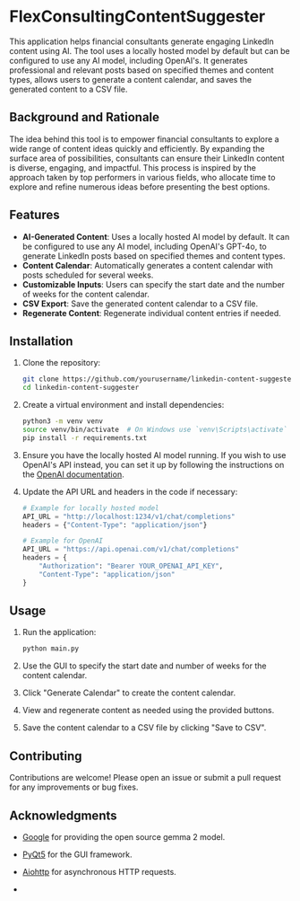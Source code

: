 # FlexConsultingContentSuggester

This application helps financial consultants generate engaging LinkedIn content using AI. The tool uses a locally hosted model by default but can be configured to use any AI model, including OpenAI's. It generates professional and relevant posts based on specified themes and content types, allows users to generate a content calendar, and saves the generated content to a CSV file.

## Background and Rationale

The idea behind this tool is to empower financial consultants to explore a wide range of content ideas quickly and efficiently. By expanding the surface area of possibilities, consultants can ensure their LinkedIn content is diverse, engaging, and impactful. This process is inspired by the approach taken by top performers in various fields, who allocate time to explore and refine numerous ideas before presenting the best options.

## Features

- **AI-Generated Content**: Uses a locally hosted AI model by default. It can be configured to use any AI model, including OpenAI's GPT-4o, to generate LinkedIn posts based on specified themes and content types.
- **Content Calendar**: Automatically generates a content calendar with posts scheduled for several weeks.
- **Customizable Inputs**: Users can specify the start date and the number of weeks for the content calendar.
- **CSV Export**: Save the generated content calendar to a CSV file.
- **Regenerate Content**: Regenerate individual content entries if needed.

## Installation

1. Clone the repository:
    ```bash
    git clone https://github.com/yourusername/linkedin-content-suggester.git
    cd linkedin-content-suggester
    ```

2. Create a virtual environment and install dependencies:
    ```bash
    python3 -m venv venv
    source venv/bin/activate  # On Windows use `venv\Scripts\activate`
    pip install -r requirements.txt
    ```

3. Ensure you have the locally hosted AI model running. If you wish to use OpenAI's API instead, you can set it up by following the instructions on the [OpenAI documentation](https://beta.openai.com/docs/).

4. Update the API URL and headers in the code if necessary:
    ```python
    # Example for locally hosted model
    API_URL = "http://localhost:1234/v1/chat/completions"
    headers = {"Content-Type": "application/json"}
    
    # Example for OpenAI
    API_URL = "https://api.openai.com/v1/chat/completions"
    headers = {
        "Authorization": "Bearer YOUR_OPENAI_API_KEY",
        "Content-Type": "application/json"
    }
    ```

## Usage

1. Run the application:
    ```bash
    python main.py
    ```

2. Use the GUI to specify the start date and number of weeks for the content calendar.

3. Click "Generate Calendar" to create the content calendar.

4. View and regenerate content as needed using the provided buttons.

5. Save the content calendar to a CSV file by clicking "Save to CSV".

## Contributing

Contributions are welcome! Please open an issue or submit a pull request for any improvements or bug fixes.

## Acknowledgments

- [Google](https://ai.google.dev/gemma) for providing the open source gemma 2 model.
- [PyQt5](https://pypi.org/project/PyQt5/) for the GUI framework.
- [Aiohttp](https://docs.aiohttp.org/en/stable/) for asynchronous HTTP requests.

- 
